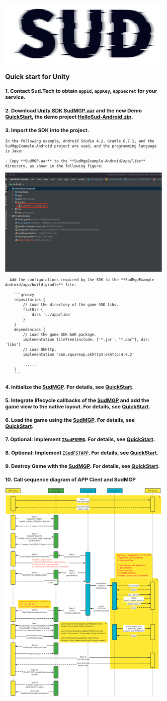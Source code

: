 #

![SUD](../Resource/logo.png)

## Quick start for Unity

### 1. Contact Sud.Tech to obtain `appId`, `appKey`, `appSecret` for your service.

### 2. Download [Unity SDK SudMGP.aar](https://github.com/SudTechnology/sud-mgp-android/releases) and the new Demo [QuickStart](https://github.com/SudTechnology/hello-sud-plus-android/tree/master/project/QuickStart), the demo project [HelloSud-Android.zip](https://github.com/SudTechnology/hello-sud-android/releases).

### 3. Import the SDK into the project.

    In the following example, Android Studio 4.2, Gradle 6.7.1, and the SudMgpExample-Android project are used, and the programming language is Java:

    - Copy **SudMGP.aar** to the **SudMgpExample-Android/app/libs** directory, as shown in the following figure:


 
   ![SUD](../Resource/Client/libaar.png)

    - Add the configurations required by the SDK to the **SudMgpExample-Android/app/build.gradle** file.

        ```groovy
        repositories {
            // Load the directory of the game SDK libs.
            flatDir {
                dirs '../app/libs'
            }
        }
        dependencies {
            // Load the game SDK AAR package.
            implementation fileTree(include: ['*.jar', "*.aar"], dir: 'libs')
            // Load OkHttp.
            implementation 'com.squareup.okhttp3:okhttp:4.9.2'
        
            ......
        }
        ```

### 4. Initialize the [SudMGP](./API/SudMGP.md). For details, see [QuickStart](https://github.com/SudTechnology/hello-sud-plus-android/tree/master/project/QuickStart).

### 5. Integrate lifecycle callbacks of the [SudMGP](./API/SudMGP.md) and add the game view to the native layout. For details, see [QuickStart](https://github.com/SudTechnology/hello-sud-plus-android/tree/master/project/QuickStart).

### 6. Load the game using the [SudMGP](API/SudMGP.md). For details, see [QuickStart](https://github.com/SudTechnology/hello-sud-plus-android/tree/master/project/QuickStart).

### 7. Optional: Implement [`ISudFSMMG`](API/ISudFSMMG.md). For details, see [QuickStart](https://github.com/SudTechnology/hello-sud-plus-android/tree/master/project/QuickStart).

### 8. Optional: Implement [`ISudFSTAPP`](API/ISudFSTAPP.md). For details, see [QuickStart](https://github.com/SudTechnology/hello-sud-plus-android/tree/master/project/QuickStart).

### 9. Destroy Game with the [SudMGP](API/SudMGP.md). For details, see [QuickStart](https://github.com/SudTechnology/hello-sud-plus-android/tree/master/project/QuickStart).

### 10. Call sequence diagram of APP Cient and SudMGP

   ![api](../Resource/Client/sdk_api_sd.png)

